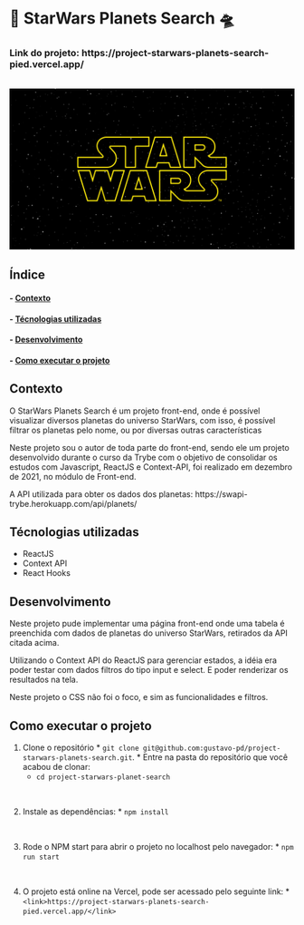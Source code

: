 <h1>👾 StarWars Planets Search 🛸</h1>

<h3>Link do projeto: <link>https://project-starwars-planets-search-pied.vercel.app/</link></h3>
</br>

<img src="./src/images/Star-wars-logo-new-tall.jpg" alt="Logo SPS">

<h2>Índice</h2>
<h4>- <a href="#context">Contexto</a></h4>
<h4>- <a href="#tecnologies">Técnologias utilizadas</a></h4>
<h4>- <a href="#development">Desenvolvimento</a></h4>
<h4>- <a href="#howtouse">Como executar o projeto</a></h4>

<h2 id="context">Contexto</h2>

<p>O StarWars Planets Search é um projeto front-end, onde é possível visualizar diversos planetas do universo StarWars, com isso, é possível filtrar os planetas pelo nome, ou por diversas outras características</p>
<p>Neste projeto sou o autor de toda parte do front-end, sendo ele um projeto desenvolvido durante o curso da Trybe com o objetivo de consolidar os estudos com Javascript, ReactJS e Context-API, foi realizado em dezembro de 2021, no módulo de Front-end.</p>
<p>A API utilizada para obter os dados dos planetas: <link>https://swapi-trybe.herokuapp.com/api/planets/</link></p>

<h2 id="tecnologies">Técnologias utilizadas</h2>

<ul>
  <li>ReactJS</li>
  <li>Context API</li>
  <li>React Hooks</li>
</ul>

<h2 id="development">Desenvolvimento</h2>

<p>Neste projeto pude implementar uma página front-end onde uma tabela é preenchida com dados de planetas do universo StarWars, retirados da API citada acima.</p>
<p>Utilizando o Context API do ReactJS para gerenciar estados, a idéia era poder testar com dados filtros do tipo input e select. E poder renderizar os resultados na tela.</p>
<p>Neste projeto o CSS não foi o foco, e sim as funcionalidades e filtros.</p>


<h2 id="howtouse">Como executar o projeto</h2>

  1. Clone o repositório
    * `git clone git@github.com:gustavo-pd/project-starwars-planets-search.git`.
    * Entre na pasta do repositório que você acabou de clonar:
      * `cd project-starwars-planet-search`
</br>

  2. Instale as dependências:
    * `npm install`
</br>

  3. Rode o NPM start para abrir o projeto no localhost pelo navegador:
    * `npm run start`
</br>

  4. O projeto está online na Vercel, pode ser acessado pelo seguinte link:
    * `<link>https://project-starwars-planets-search-pied.vercel.app/</link>`
  
